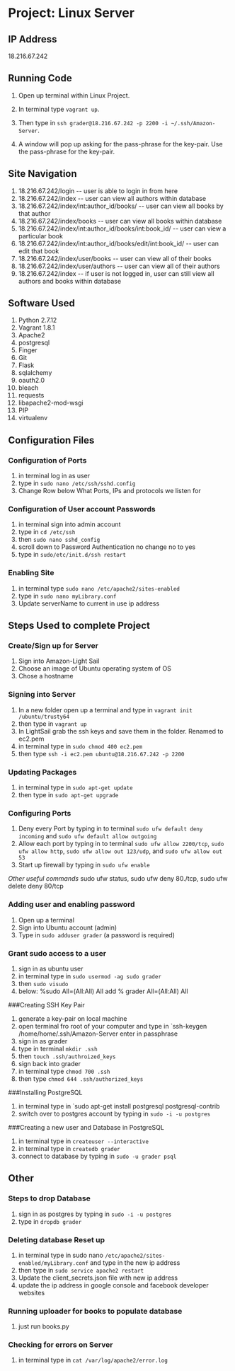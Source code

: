 # Project: Linux Server

## IP Address

18.216.67.242

## Running Code

1. Open up terminal within Linux Project.

2. In terminal type `vagrant up`.

3. Then type in `ssh grader@18.216.67.242 -p 2200 -i ~/.ssh/Amazon-Server`.

4. A window will pop up asking for the pass-phrase for the key-pair. Use the pass-phrase for the key-pair.

## Site Navigation

1. 18.216.67.242/login -- user is able to login in from here
2. 18.216.67.242/index -- user can view all authors within database
3. 18.216.67.242/index/int:author_id/books/ -- user can view all books by that author
4. 18.216.67.242/index/books -- user can view all books within database
5. 18.216.67.242/index/int:author_id/books/int:book_id/ -- user can view a particular book
6. 18.216.67.242/index/int:author_id/books/edit/int:book_id/ -- user can edit that book
7. 18.216.67.242/index/user/books -- user can view all of their books
8. 18.216.67.242/index/user/authors -- user can view all of their authors
9. 18.216.67.242/index -- if user is not logged in, user can still view all authors and books within database

## Software Used

1. Python 2.7.12
2. Vagrant 1.8.1
3. Apache2
4. postgresql
5. Finger
6. Git
7. Flask
8. sqlalchemy
9. oauth2.0
10. bleach
11. requests
12. libapache2-mod-wsgi
13. PIP
14. virtualenv

## Configuration Files

### Configuration of Ports
1. in terminal log in as user
2. type in `sudo nano /etc/ssh/sshd.config`
3. Change Row below What Ports, IPs and protocols we listen for

### Configuration of User account Passwords
1. in terminal sign into admin account
2. type in `cd /etc/ssh`
3. then `sudo nano sshd_config`
4. scroll down to Password Authentication no change no to yes
5. type in `sudo/etc/init.d/ssh restart`

### Enabling Site
1. in terminal type `sudo nano /etc/apache2/sites-enabled`
2. type in `sudo nano myLibrary.conf`
3. Update serverName to current in use ip address

## Steps Used to complete Project

### Create/Sign up for Server 
1. Sign into Amazon-Light Sail
2. Choose an image of Ubuntu operating system of OS
3. Chose a hostname 

### Signing into Server
1. In a new folder open up a terminal and type in `vagrant init /ubuntu/trusty64`
2. then type in `vagrant up`
3. In LightSail grab the ssh keys and save them in the folder. Renamed to ec2.pem
4. in terminal type in `sudo chmod 400 ec2.pem`
5. then type `ssh -i ec2.pem ubuntu@18.216.67.242 -p 2200`

### Updating Packages
1. in terminal type in `sudo apt-get update`
2. then type in `sudo apt-get upgrade`

### Configuring Ports
1. Deny every Port by typing in to terminal `sudo ufw default deny incoming` and `sudo ufw default allow outgoing`
2. Allow each port by typing in to terminal `sudo ufw allow 2200/tcp`, `sudo ufw allow http`, `sudo ufw allow out 123/udp`, and `sudo ufw allow out 53`
3. Start up firewall by typing in `sudo ufw enable`

*Other useful commands*
sudo ufw status, sudo ufw deny 80./tcp, sudo ufw delete deny 80/tcp

### Adding user and enabling password
1. Open up a terminal
2. Sign into Ubuntu account (admin)
3. Type in `sudo adduser grader` (a password is required)

### Grant sudo access to a user
1. sign in as ubuntu user
2. in terminal type in `sudo usermod -ag sudo grader`
3. then `sudo visudo`
4. below: %sudo All=(All:All) All add % grader All=(All:All) All

###Creating SSH Key Pair
1. generate a key-pair on local machine
2. open terminal fro root of your computer and type in `ssh-keygen /home/home/.ssh/Amazon-Server
enter in passphrase
3. sign in as grader
4. type in terminal `mkdir .ssh`
5. then `touch .ssh/authroized_keys`
6. sign back into grader
7. in terminal type `chmod 700 .ssh`
8. then type `chmod 644 .ssh/authorized_keys`

###Installing PostgreSQL
1. in terminal type in `sudo apt-get install postgresql postgresql-contrib
2. switch over to postgres account by typing in `sudo -i -u postgres`

###Creating a new user and Database in PostgreSQL
1. in terminal type in `createuser --interactive`
2. in terminal type in `createdb grader`
3. connect to database by typing in `sudo -u grader psql`

## Other

### Steps to drop Database
1. sign in as postgres by typing in `sudo -i -u postgres`
2. type in `dropdb grader`

### Deleting database Reset up
1. in terminal type in sudo nano `/etc/apache2/sites-enabled/myLibrary.conf` and type in the new ip address
2. then type in `sudo service apache2 restart`
3. Update the client_secrets.json file with new ip address
4. update the ip address in google console and facebook developer websites

### Running uploader for books to populate database
1. just run books.py 

### Checking for errors on Server
1. in terminal type in `cat /var/log/apache2/error.log`
